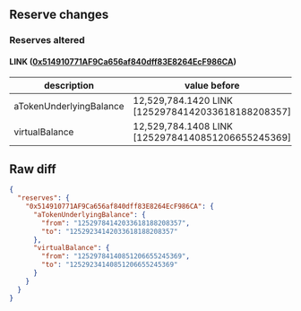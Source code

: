 ## Reserve changes

### Reserves altered

#### LINK ([0x514910771AF9Ca656af840dff83E8264EcF986CA](https://etherscan.io/address/0x514910771AF9Ca656af840dff83E8264EcF986CA))

| description | value before | value after |
| --- | --- | --- |
| aTokenUnderlyingBalance | 12,529,784.1420 LINK [12529784142033618188208357] | 12,529,234.1420 LINK [12529234142033618188208357] |
| virtualBalance | 12,529,784.1408 LINK [12529784140851206655245369] | 12,529,234.1408 LINK [12529234140851206655245369] |


## Raw diff

```json
{
  "reserves": {
    "0x514910771AF9Ca656af840dff83E8264EcF986CA": {
      "aTokenUnderlyingBalance": {
        "from": "12529784142033618188208357",
        "to": "12529234142033618188208357"
      },
      "virtualBalance": {
        "from": "12529784140851206655245369",
        "to": "12529234140851206655245369"
      }
    }
  }
}
```